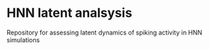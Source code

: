 # HNN latent analsysis
Repository for assessing latent dynamics of spiking activity in HNN simulations